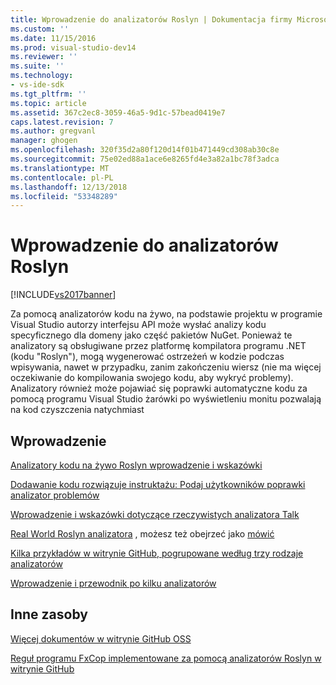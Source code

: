 ```yaml
---
title: Wprowadzenie do analizatorów Roslyn | Dokumentacja firmy Microsoft
ms.custom: ''
ms.date: 11/15/2016
ms.prod: visual-studio-dev14
ms.reviewer: ''
ms.suite: ''
ms.technology:
- vs-ide-sdk
ms.tgt_pltfrm: ''
ms.topic: article
ms.assetid: 367c2ec8-3059-46a5-9d1c-57bead0419e7
caps.latest.revision: 7
ms.author: gregvanl
manager: ghogen
ms.openlocfilehash: 320f35d2a80f120d14f01b471449cd308ab30c8e
ms.sourcegitcommit: 75e02ed88a1ace6e8265fd4e3a82a1bc78f3adca
ms.translationtype: MT
ms.contentlocale: pl-PL
ms.lasthandoff: 12/13/2018
ms.locfileid: "53348289"
---
```

# <a name="getting-started-with-roslyn-analyzers"></a>Wprowadzenie do analizatorów Roslyn
[!INCLUDE[vs2017banner](../includes/vs2017banner.md)]

Za pomocą analizatorów kodu na żywo, na podstawie projektu w programie Visual Studio autorzy interfejsu API może wysłać analizy kodu specyficznego dla domeny jako część pakietów NuGet.  Ponieważ te analizatory są obsługiwane przez platformę kompilatora programu .NET (kodu "Roslyn"), mogą wygenerować ostrzeżeń w kodzie podczas wpisywania, nawet w przypadku, zanim zakończeniu wiersz (nie ma więcej oczekiwanie do kompilowania swojego kodu, aby wykryć problemy).  Analizatory również może pojawiać się poprawki automatyczne kodu za pomocą programu Visual Studio żarówki po wyświetleniu monitu pozwalają na kod czyszczenia natychmiast

## <a name="getting-started"></a>Wprowadzenie
[Analizatory kodu na żywo Roslyn wprowadzenie i wskazówki](https://msdn.microsoft.com/magazine/dn879356.aspx)

[Dodawanie kodu rozwiązuje instruktażu: Podaj użytkowników poprawki analizator problemów](https://msdn.microsoft.com/magazine/dn904670.aspx)

[Wprowadzenie i wskazówki dotyczące rzeczywistych analizatora Talk](http://channel9.msdn.com/events/Build/2015/3-725)

[Real World Roslyn analizatora](../extensibility/roslyn-analyzers-and-code-aware-library-for-immutablearrays.md) , możesz też obejrzeć jako [mówić](http://channel9.msdn.com/events/Build/2015/3-725)

[Kilka przykładów w witrynie GitHub, pogrupowane według trzy rodzaje analizatorów](https://github.com/dotnet/roslyn/blob/master/docs/analyzers/Analyzer%20Samples.md)

[Wprowadzenie i przewodnik po kilku analizatorów](http://channel9.msdn.com/Events/dotnetConf/2015/NET-Compiler-Platform-Roslyn-Analyzers-and-the-Rise-of-Code-Aware-Libraries)

## <a name="other-resources"></a>Inne zasoby
[Więcej dokumentów w witrynie GitHub OSS](https://github.com/dotnet/roslyn/tree/master/docs/analyzers)

[Reguł programu FxCop implementowane za pomocą analizatorów Roslyn w witrynie GitHub](https://github.com/dotnet/roslyn/tree/master/src/Diagnostics/FxCop)

